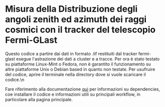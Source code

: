 # Misura della Distribuzione degli angoli zenith ed azimuth dei raggi cosmici con il tracker del telescopio Fermi-GLast
Questo codice a partire dai dati in formato .lif restituiti dal tracker fermi-glast esegue l'astrazione dei dati a cluster e a tracce.
Per ora è stato testato su piattaforme Linux-Mint o Fedora, non è garantito il funzionamento su altre piattaforme Unix o Debian based in quanto non testate.
Per usufruire del codice, aprire il terminale nella directory dove si vuole scaricare il codice.\n 

Fare riferimento alla documentazione [qui](https://lapo01.github.io/Glast-Tracker-CosmicRayDistribution/html/index.html) per informazioni su dependencies, coe installare il codice e informazioni utili su principali workflow, in particolare alla pagina principale.


